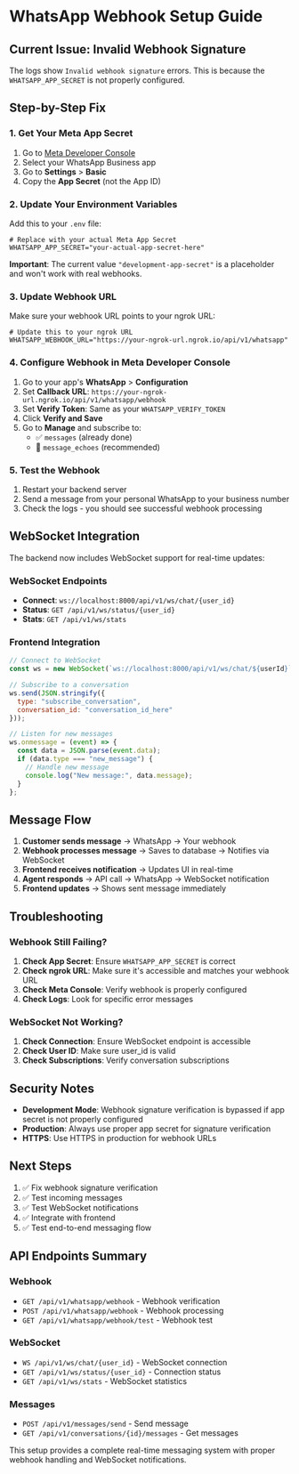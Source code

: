 # WhatsApp Webhook Setup Guide

## Current Issue: Invalid Webhook Signature

The logs show `Invalid webhook signature` errors. This is because the `WHATSAPP_APP_SECRET` is not properly configured.

## Step-by-Step Fix

### 1. Get Your Meta App Secret

1. Go to [Meta Developer Console](https://developers.facebook.com/apps/)
2. Select your WhatsApp Business app
3. Go to **Settings** > **Basic**
4. Copy the **App Secret** (not the App ID)

### 2. Update Your Environment Variables

Add this to your `.env` file:

```env
# Replace with your actual Meta App Secret
WHATSAPP_APP_SECRET="your-actual-app-secret-here"
```

**Important**: The current value `"development-app-secret"` is a placeholder and won't work with real webhooks.

### 3. Update Webhook URL

Make sure your webhook URL points to your ngrok URL:

```env
# Update this to your ngrok URL
WHATSAPP_WEBHOOK_URL="https://your-ngrok-url.ngrok.io/api/v1/whatsapp"
```

### 4. Configure Webhook in Meta Developer Console

1. Go to your app's **WhatsApp** > **Configuration**
2. Set **Callback URL**: `https://your-ngrok-url.ngrok.io/api/v1/whatsapp/webhook`
3. Set **Verify Token**: Same as your `WHATSAPP_VERIFY_TOKEN`
4. Click **Verify and Save**
5. Go to **Manage** and subscribe to:
   - ✅ `messages` (already done)
   - 🔄 `message_echoes` (recommended)

### 5. Test the Webhook

1. Restart your backend server
2. Send a message from your personal WhatsApp to your business number
3. Check the logs - you should see successful webhook processing

## WebSocket Integration

The backend now includes WebSocket support for real-time updates:

### WebSocket Endpoints

- **Connect**: `ws://localhost:8000/api/v1/ws/chat/{user_id}`
- **Status**: `GET /api/v1/ws/status/{user_id}`
- **Stats**: `GET /api/v1/ws/stats`

### Frontend Integration

```javascript
// Connect to WebSocket
const ws = new WebSocket(`ws://localhost:8000/api/v1/ws/chat/${userId}`);

// Subscribe to a conversation
ws.send(JSON.stringify({
  type: "subscribe_conversation",
  conversation_id: "conversation_id_here"
}));

// Listen for new messages
ws.onmessage = (event) => {
  const data = JSON.parse(event.data);
  if (data.type === "new_message") {
    // Handle new message
    console.log("New message:", data.message);
  }
};
```

## Message Flow

1. **Customer sends message** → WhatsApp → Your webhook
2. **Webhook processes message** → Saves to database → Notifies via WebSocket
3. **Frontend receives notification** → Updates UI in real-time
4. **Agent responds** → API call → WhatsApp → WebSocket notification
5. **Frontend updates** → Shows sent message immediately

## Troubleshooting

### Webhook Still Failing?

1. **Check App Secret**: Ensure `WHATSAPP_APP_SECRET` is correct
2. **Check ngrok URL**: Make sure it's accessible and matches your webhook URL
3. **Check Meta Console**: Verify webhook is properly configured
4. **Check Logs**: Look for specific error messages

### WebSocket Not Working?

1. **Check Connection**: Ensure WebSocket endpoint is accessible
2. **Check User ID**: Make sure user_id is valid
3. **Check Subscriptions**: Verify conversation subscriptions

## Security Notes

- **Development Mode**: Webhook signature verification is bypassed if app secret is not properly configured
- **Production**: Always use proper app secret for signature verification
- **HTTPS**: Use HTTPS in production for webhook URLs

## Next Steps

1. ✅ Fix webhook signature verification
2. ✅ Test incoming messages
3. ✅ Test WebSocket notifications
4. ✅ Integrate with frontend
5. ✅ Test end-to-end messaging flow

## API Endpoints Summary

### Webhook
- `GET /api/v1/whatsapp/webhook` - Webhook verification
- `POST /api/v1/whatsapp/webhook` - Webhook processing
- `GET /api/v1/whatsapp/webhook/test` - Webhook test

### WebSocket
- `WS /api/v1/ws/chat/{user_id}` - WebSocket connection
- `GET /api/v1/ws/status/{user_id}` - Connection status
- `GET /api/v1/ws/stats` - WebSocket statistics

### Messages
- `POST /api/v1/messages/send` - Send message
- `GET /api/v1/conversations/{id}/messages` - Get messages

This setup provides a complete real-time messaging system with proper webhook handling and WebSocket notifications. 